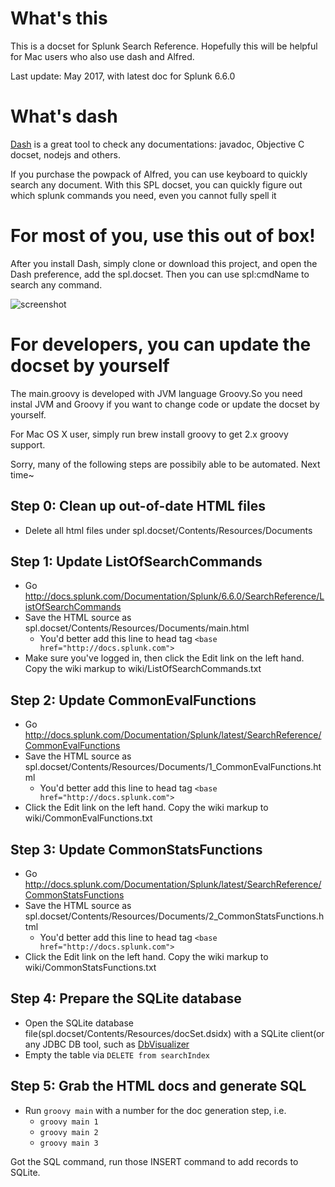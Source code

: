 # What's this
This is a docset for Splunk Search Reference. Hopefully this will be helpful for Mac users who also use dash and Alfred.

Last update: May 2017, with latest doc for Splunk 6.6.0
# What's dash
[Dash](http://kapeli.com/dash) is a great tool to check any documentations: javadoc, Objective C docset, nodejs and others.

If you purchase the powpack of Alfred, you can use keyboard to quickly search any document. With this SPL docset, you can quickly figure out which splunk commands you need, even you cannot fully spell it

# For most of you, use this out of box!
After you install Dash, simply clone or download this project, and open the Dash preference, add the spl.docset. Then you can use spl:cmdName to search any command.

![screenshot](http://static.splunk.io/dash.png)

# For developers, you can update the docset by yourself
The main.groovy is developed with JVM language Groovy.So you need instal JVM and Groovy if you want to 
change code or update the docset by yourself.

For Mac OS X user, simply run brew install groovy to get 2.x groovy support.

Sorry, many of the following steps are possibily able to be automated. Next time~

## Step 0: Clean up out-of-date HTML files
* Delete all html files under spl.docset/Contents/Resources/Documents

## Step 1: Update ListOfSearchCommands
* Go http://docs.splunk.com/Documentation/Splunk/6.6.0/SearchReference/ListOfSearchCommands
* Save the HTML source as spl.docset/Contents/Resources/Documents/main.html
	* You'd better add this line to head tag ```<base href="http://docs.splunk.com">```
* Make sure you've logged in, then click the Edit link on the left hand. Copy the wiki markup to wiki/ListOfSearchCommands.txt

## Step 2: Update CommonEvalFunctions
* Go http://docs.splunk.com/Documentation/Splunk/latest/SearchReference/CommonEvalFunctions 
* Save the HTML source as spl.docset/Contents/Resources/Documents/1_CommonEvalFunctions.html
	* You'd better add this line to head tag ```<base href="http://docs.splunk.com">```
* Click the Edit link on the left hand. Copy the wiki markup to wiki/CommonEvalFunctions.txt

## Step 3: Update CommonStatsFunctions
* Go http://docs.splunk.com/Documentation/Splunk/latest/SearchReference/CommonStatsFunctions 
* Save the HTML source as spl.docset/Contents/Resources/Documents/2_CommonStatsFunctions.html
	* You'd better add this line to head tag ```<base href="http://docs.splunk.com">```
* Click the Edit link on the left hand. Copy the wiki markup to wiki/CommonStatsFunctions.txt

## Step 4: Prepare the SQLite database
* Open the SQLite database file(spl.docset/Contents/Resources/docSet.dsidx) with a SQLite client(or any JDBC DB tool, such as [DbVisualizer](http://www.dbvis.com)
* Empty the table via ``` DELETE from searchIndex ```

## Step 5: Grab the HTML docs and generate SQL
* Run ```groovy main``` with a number for the doc generation step, i.e.
	* ```groovy main 1```
	* ```groovy main 2```
	* ```groovy main 3```

Got the SQL command, run those INSERT command to add records to SQLite.